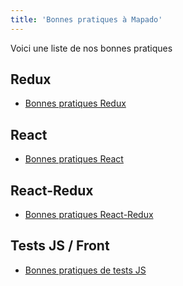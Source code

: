 ```yaml
---
title: 'Bonnes pratiques à Mapado'
---
```


Voici une liste de nos bonnes pratiques

## Redux

- [Bonnes pratiques Redux](./redux)

## React

- [Bonnes pratiques React](./react)

## React-Redux

- [Bonnes pratiques React-Redux](./react-redux)

## Tests JS / Front

- [Bonnes pratiques de tests JS](./testing)
